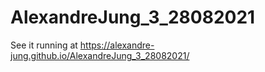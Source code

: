 # AlexandreJung_3_28082021

See it running at https://alexandre-jung.github.io/AlexandreJung_3_28082021/
